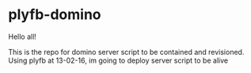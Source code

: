 # plyfb-domino

Hello all!

This is the repo for domino server script to be contained and revisioned.
Using plyfb at 13-02-16, im going to deploy server script to be alive
